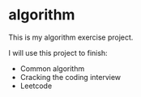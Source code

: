 algorithm
=========

This is my algorithm exercise project.

I will use this project to finish:

  -  Common algorithm
  -  Cracking the coding interview
  -  Leetcode
